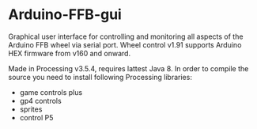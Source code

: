 # Arduino-FFB-gui
Graphical user interface for controlling and monitoring all aspects of the Arduino FFB wheel via serial port. Wheel control v1.91 supports Arduino HEX firmware from v160 and onward.

Made in Processing v3.5.4, requires lattest Java 8. In order to compile the source you need to install following Processing libraries:
- game controls plus
- gp4 controls
- sprites
- control P5
